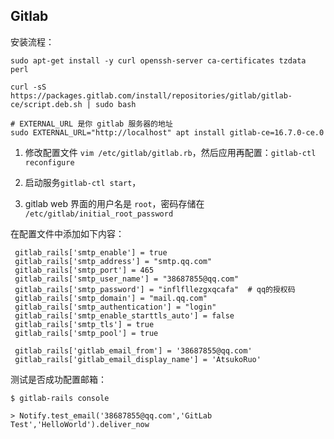 ## Gitlab

安装流程：

~~~shell
sudo apt-get install -y curl openssh-server ca-certificates tzdata perl

curl -sS https://packages.gitlab.com/install/repositories/gitlab/gitlab-ce/script.deb.sh | sudo bash

# EXTERNAL_URL 是你 gitlab 服务器的地址
sudo EXTERNAL_URL="http://localhost" apt install gitlab-ce=16.7.0-ce.0
~~~

1. 修改配置文件 `vim /etc/gitlab/gitlab.rb`，然后应用再配置：`gitlab-ctl reconfigure`

2. 启动服务`gitlab-ctl start`，

3. gitlab web 界面的用户名是 `root`，密码存储在 `/etc/gitlab/initial_root_password`

   

在配置文件中添加如下内容：

~~~shell
 gitlab_rails['smtp_enable'] = true
 gitlab_rails['smtp_address'] = "smtp.qq.com"
 gitlab_rails['smtp_port'] = 465
 gitlab_rails['smtp_user_name'] = "38687855@qq.com"
 gitlab_rails['smtp_password'] = "inflfllezgxqcafa"	 # qq的授权码
 gitlab_rails['smtp_domain'] = "mail.qq.com"
 gitlab_rails['smtp_authentication'] = "login"
 gitlab_rails['smtp_enable_starttls_auto'] = false
 gitlab_rails['smtp_tls'] = true
 gitlab_rails['smtp_pool'] = true
 
 gitlab_rails['gitlab_email_from'] = '38687855@qq.com'
 gitlab_rails['gitlab_email_display_name'] = 'AtsukoRuo'
~~~

测试是否成功配置邮箱：

~~~shell
$ gitlab-rails console

> Notify.test_email('38687855@qq.com','GitLab Test','HelloWorld').deliver_now
~~~

